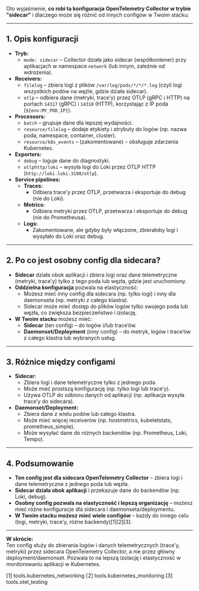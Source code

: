 Oto wyjaśnienie, **co robi ta konfiguracja OpenTelemetry Collector w trybie "sidecar"** i dlaczego może się różnić od innych configów w Twoim stacku:

---

## **1. Opis konfiguracji**

- **Tryb:**  
  - `mode: sidecar` – Collector działa jako sidecar (współkontener) przy aplikacjach w namespace `network` (lub innym, zależnie od wdrożenia).
- **Receivers:**  
  - `filelog` – zbiera logi z plików `/var/log/pods/*/*/*.log` (czyli logi wszystkich podów na węźle, gdzie działa sidecar).
  - `otlp` – odbiera dane (metryki, trace’y) przez OTLP (gRPC i HTTP) na portach `14317` (gRPC) i `14318` (HTTP), korzystając z IP poda (`${env:MY_POD_IP}`).
- **Processors:**  
  - `batch` – grupuje dane dla lepszej wydajności.
  - `resource/filelog` – dodaje etykiety i atrybuty do logów (np. nazwa poda, namespace, container, cluster).
  - `resource/k8s_events` – (zakomentowane) – obsługuje zdarzenia Kubernetes.
- **Exporters:**  
  - `debug` – loguje dane do diagnostyki.
  - `otlphttp/loki` – wysyła logi do Loki przez OTLP HTTP (`http://loki.loki:3100/otlp`).
- **Service pipelines:**  
  - **Traces:**  
    - Odbiera trace’y przez OTLP, przetwarza i eksportuje do debug (nie do Loki).
  - **Metrics:**  
    - Odbiera metryki przez OTLP, przetwarza i eksportuje do debug (nie do Prometheusa).
  - **Logs:**  
    - Zakomentowane, ale gdyby były włączone, zbierałoby logi i wysyłało do Loki oraz debug.

---

## **2. Po co jest osobny config dla sidecara?**

- **Sidecar** działa obok aplikacji i zbiera logi oraz dane telemetryczne (metryki, trace’y) tylko z tego poda lub węzła, gdzie jest uruchomiony.
- **Oddzielna konfiguracja** pozwala na elastyczność:  
  - Możesz mieć inny config dla sidecara (np. tylko logi) i inny dla daemonseta (np. metryki z całego klastra).
  - Sidecar może mieć dostęp do plików logów tylko swojego poda lub węzła, co zwiększa bezpieczeństwo i izolację.
- **W Twoim stacku** możesz mieć:
  - **Sidecar** (ten config) – do logów i/lub trace’ów.
  - **Daemonset/Deployment** (inny config) – do metryk, logów i trace’ów z całego klastra lub wybranych usług.

---

## **3. Różnice między configami**

- **Sidecar:**  
  - Zbiera logi i dane telemetryczne tylko z jednego poda.
  - Może mieć prostszą konfigurację (np. tylko logi lub trace’y).
  - Używa OTLP do odbioru danych od aplikacji (np. aplikacja wysyła trace’y do sidecara).
- **Daemonset/Deployment:**  
  - Zbiera dane z wielu podów lub całego klastra.
  - Może mieć więcej receiverów (np. hostmetrics, kubeletstats, prometheus_simple).
  - Może wysyłać dane do różnych backendów (np. Prometheus, Loki, Tempo).

---

## **4. Podsumowanie**

- **Ten config jest dla sidecara OpenTelemetry Collector** – zbiera logi i dane telemetryczne z jednego poda lub węzła.
- **Sidecar działa obok aplikacji** i przekazuje dane do backendów (np. Loki, debug).
- **Osobny config pozwala na elastyczność i lepszą organizację** – możesz mieć różne konfiguracje dla sidecara i daemonseta/deploymentu.
- **W Twoim stacku możesz mieć wiele configów** – każdy do innego celu (logi, metryki, trace’y, różne backendy)[1][2][3].

---

**W skrócie:**  
Ten config służy do zbierania logów i danych telemetrycznych (trace’y, metryki) przez sidecara OpenTelemetry Collector, a nie przez główny deployment/daemonset. Pozwala to na lepszą izolację i elastyczność w monitorowaniu aplikacji w Kubernetes.

[1] tools.kubernetes_networking
[2] tools.kubernetes_monitoring
[3] tools.otel_testing